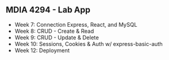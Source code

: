 ## MDIA 4294 - Lab App
- Week 7: Connection Express, React, and MySQL
- Week 8: CRUD - Create & Read
- Week 9: CRUD - Update & Delete
- Week 10: Sessions, Cookies & Auth w/ express-basic-auth
- Week 12: Deployment